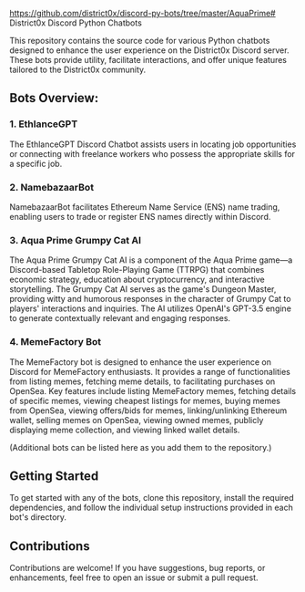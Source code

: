 https://github.com/district0x/discord-py-bots/tree/master/AquaPrime# District0x Discord Python Chatbots

This repository contains the source code for various Python chatbots designed to enhance the user experience on the District0x Discord server. These bots provide utility, facilitate interactions, and offer unique features tailored to the District0x community.

## Bots Overview:

### 1. EthlanceGPT
The EthlanceGPT Discord Chatbot assists users in locating job opportunities or connecting with freelance workers who possess the appropriate skills for a specific job.

### 2. NamebazaarBot
NamebazaarBot facilitates Ethereum Name Service (ENS) name trading, enabling users to trade or register ENS names directly within Discord.

### 3. Aqua Prime Grumpy Cat AI
The Aqua Prime Grumpy Cat AI is a component of the Aqua Prime game—a Discord-based Tabletop Role-Playing Game (TTRPG) that combines economic strategy, education about cryptocurrency, and interactive storytelling. The Grumpy Cat AI serves as the game's Dungeon Master, providing witty and humorous responses in the character of Grumpy Cat to players' interactions and inquiries. The AI utilizes OpenAI's GPT-3.5 engine to generate contextually relevant and engaging responses.

### 4. MemeFactory Bot
The MemeFactory bot is designed to enhance the user experience on Discord for MemeFactory enthusiasts. It provides a range of functionalities from listing memes, fetching meme details, to facilitating purchases on OpenSea. Key features include listing MemeFactory memes, fetching details of specific memes, viewing cheapest listings for memes, buying memes from OpenSea, viewing offers/bids for memes, linking/unlinking Ethereum wallet, selling memes on OpenSea, viewing owned memes, publicly displaying meme collection, and viewing linked wallet details.

(Additional bots can be listed here as you add them to the repository.)

## Getting Started

To get started with any of the bots, clone this repository, install the required dependencies, and follow the individual setup instructions provided in each bot's directory.

## Contributions

Contributions are welcome! If you have suggestions, bug reports, or enhancements, feel free to open an issue or submit a pull request.
